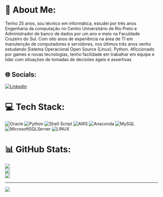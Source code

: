 # 💫 About Me:
Tenho 25 anos, sou técnico em informática, estudei por três anos Engenharia da computação no Centro Universitário de Rio Preto e Administrador de banco de dados por um ano e meio na Faculdade Cruzeiro do Sul. Com oito anos de experiência na área de TI em manutenção de computadores e servidores, nos últimos três anos venho estudando Sistema Operacional Open Source (Linux), Python. Aficcionado por games e novas tecnologias, tenho facilidade em trabalhar em equipe e lidar com situações de tomadas de decisões ágeis e assertivas


## 🌐 Socials:
[![LinkedIn](https://img.shields.io/badge/LinkedIn-%230077B5.svg?logo=linkedin&logoColor=white)](https://linkedin.com/in/lucassezara) 

# 💻 Tech Stack:
![Oracle](https://img.shields.io/badge/Oracle-F80000?style=for-the-badge&logo=oracle&logoColor=white) ![Python](https://img.shields.io/badge/python-3670A0?style=for-the-badge&logo=python&logoColor=ffdd54) ![Shell Script](https://img.shields.io/badge/shell_script-%23121011.svg?style=for-the-badge&logo=gnu-bash&logoColor=white) ![AWS](https://img.shields.io/badge/AWS-%23FF9900.svg?style=for-the-badge&logo=amazon-aws&logoColor=white) ![Anaconda](https://img.shields.io/badge/Anaconda-%2344A833.svg?style=for-the-badge&logo=anaconda&logoColor=white) ![MySQL](https://img.shields.io/badge/mysql-%2300f.svg?style=for-the-badge&logo=mysql&logoColor=white) ![MicrosoftSQLServer](https://img.shields.io/badge/Microsoft%20SQL%20Sever-CC2927?style=for-the-badge&logo=microsoft%20sql%20server&logoColor=white) ![LINUX](https://img.shields.io/badge/Linux-FCC624?style=for-the-badge&logo=linux&logoColor=black)
# 📊 GitHub Stats:
![](https://github-readme-stats.vercel.app/api?username=sezaracosta&theme=dark&hide_border=true&include_all_commits=false&count_private=false)<br/>
![](https://github-readme-streak-stats.herokuapp.com/?user=sezaracosta&theme=dark&hide_border=true)<br/>
![](https://github-readme-stats.vercel.app/api/top-langs/?username=sezaracosta&theme=dark&hide_border=true&include_all_commits=false&count_private=false&layout=compact)

---
[![](https://visitcount.itsvg.in/api?id=sezaracosta&icon=2&color=6)](https://visitcount.itsvg.in)

<!-- Proudly created with GPRM ( https://gprm.itsvg.in ) -->
